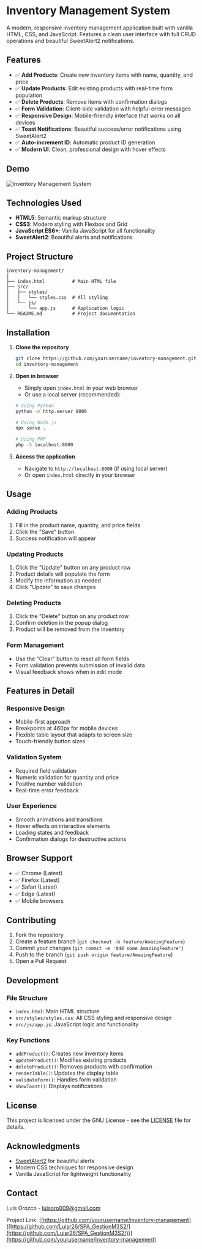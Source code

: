 # Inventory Management System

A modern, responsive inventory management application built with vanilla HTML, CSS, and JavaScript. Features a clean user interface with full CRUD operations and beautiful SweetAlert2 notifications.

## Features

- ✅ **Add Products**: Create new inventory items with name, quantity, and price
- ✅ **Update Products**: Edit existing products with real-time form population
- ✅ **Delete Products**: Remove items with confirmation dialogs
- ✅ **Form Validation**: Client-side validation with helpful error messages
- ✅ **Responsive Design**: Mobile-friendly interface that works on all devices
- ✅ **Toast Notifications**: Beautiful success/error notifications using SweetAlert2
- ✅ **Auto-increment ID**: Automatic product ID generation
- ✅ **Modern UI**: Clean, professional design with hover effects

## Demo

![Inventory Management System]([https://via.placeholder.com/800x400/0B1D51/FFFFFF?text=Inventory+Management+System](https://ibb.co/HTXM2mby))

## Technologies Used

- **HTML5**: Semantic markup structure
- **CSS3**: Modern styling with Flexbox and Grid
- **JavaScript ES6+**: Vanilla JavaScript for all functionality
- **SweetAlert2**: Beautiful alerts and notifications

## Project Structure

```
inventory-management/
│
├── index.html          # Main HTML file
├── src/
│   ├── styles/
│   │   └── styles.css  # All styling
│   └── js/
│       └── app.js      # Application logic
└── README.md           # Project documentation
```

## Installation

1. **Clone the repository**
   ```bash
   git clone https://github.com/yourusername/inventory-management.git
   cd inventory-management
   ```

2. **Open in browser**
   - Simply open `index.html` in your web browser
   - Or use a local server (recommended):
   ```bash
   # Using Python
   python -m http.server 8000
   
   # Using Node.js
   npx serve .
   
   # Using PHP
   php -S localhost:8000
   ```

3. **Access the application**
   - Navigate to `http://localhost:8000` (if using local server)
   - Or open `index.html` directly in your browser

## Usage

### Adding Products
1. Fill in the product name, quantity, and price fields
2. Click the "Save" button
3. Success notification will appear

### Updating Products
1. Click the "Update" button on any product row
2. Product details will populate the form
3. Modify the information as needed
4. Click "Update" to save changes

### Deleting Products
1. Click the "Delete" button on any product row
2. Confirm deletion in the popup dialog
3. Product will be removed from the inventory

### Form Management
- Use the "Clear" button to reset all form fields
- Form validation prevents submission of invalid data
- Visual feedback shows when in edit mode

## Features in Detail

### Responsive Design
- Mobile-first approach
- Breakpoints at 460px for mobile devices
- Flexible table layout that adapts to screen size
- Touch-friendly button sizes

### Validation System
- Required field validation
- Numeric validation for quantity and price
- Positive number validation
- Real-time error feedback

### User Experience
- Smooth animations and transitions
- Hover effects on interactive elements
- Loading states and feedback
- Confirmation dialogs for destructive actions

## Browser Support

- ✅ Chrome (Latest)
- ✅ Firefox (Latest)
- ✅ Safari (Latest)
- ✅ Edge (Latest)
- ✅ Mobile browsers

## Contributing

1. Fork the repository
2. Create a feature branch (`git checkout -b feature/AmazingFeature`)
3. Commit your changes (`git commit -m 'Add some AmazingFeature'`)
4. Push to the branch (`git push origin feature/AmazingFeature`)
5. Open a Pull Request

## Development

### File Structure
- `index.html`: Main HTML structure
- `src/styles/styles.css`: All CSS styling and responsive design
- `src/js/app.js`: JavaScript logic and functionality

### Key Functions
- `addProduct()`: Creates new inventory items
- `updateProduct()`: Modifies existing products
- `deleteProduct()`: Removes products with confirmation
- `renderTable()`: Updates the display table
- `validateForm()`: Handles form validation
- `showToast()`: Displays notifications

## License

This project is licensed under the GNU License - see the [LICENSE](LICENSE) file for details.

## Acknowledgments

- [SweetAlert2](https://sweetalert2.github.io/) for beautiful alerts
- Modern CSS techniques for responsive design
- Vanilla JavaScript for lightweight functionality

## Contact

Luis Orozco - luisoro009@gmail.com

Project Link: [[https://github.com/yourusername/inventory-management]([https://github.com/Luisr26/SPA_GestionM3S2/](https://github.com/Luisr26/SPA_GestionM3S2/))](https://github.com/yourusername/inventory-management)

